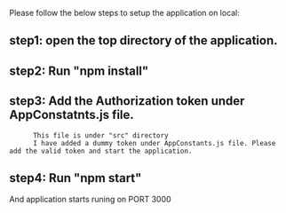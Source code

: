 Please follow the below steps to setup the application on local:
## step1: open the top directory of the application.
## step2: Run "npm install"
## step3: Add the Authorization token under AppConstatnts.js file.
          This file is under "src" directory
          I have added a dummy token under AppConstants.js file. Please add the valid token and start the application.
## step4: Run "npm start"

And application starts runing on PORT 3000
